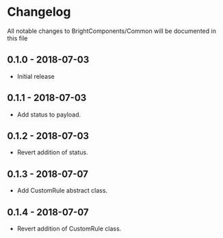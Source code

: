 # Changelog

All notable changes to BrightComponents/Common will be documented in this file

## 0.1.0 - 2018-07-03

- Initial release

## 0.1.1 - 2018-07-03

- Add status to payload.

## 0.1.2 - 2018-07-03

- Revert addition of status.

## 0.1.3 - 2018-07-07

- Add CustomRule abstract class.

## 0.1.4 - 2018-07-07

- Revert addition of CustomRule class.
